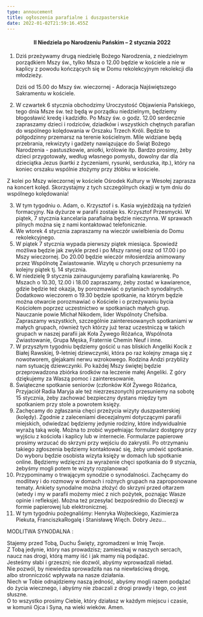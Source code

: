 ```yaml
---
type: annoucement
title: ogłoszenia parafialne i duszpasterskie
date: 2022-01-02T21:59:16.455Z
---
```

<h4 style="text-align:center;">II Niedziela po Narodzeniu Pańskim – 2 stycznia 2022</h4>

[](<>)

1. Dziś przeżywamy drugą niedzielę Bożego Narodzenia, z niedzielnym porządkiem Mszy św., tylko Msza o 12.00 będzie w kościele a nie w kaplicy z powodu kończących się w Domu rekolekcyjnym rekolekcji dla młodzieży.

   Dziś od 15.00 do Mszy św. wieczornej - Adoracja Najświętszego Sakramentu w kościele.
2. W czwartek 6 stycznia obchodzimy Uroczystość Objawienia Pańskiego, tego dnia Msze św. też będą w porządku niedzielnym, będziemy błogosławić kredę i kadzidło. Po Mszy św. o godz. 12.00 serdecznie zapraszamy dzieci i rodziców, dziadków i wszystkich chętnych parafian do wspólnego kolędowania w Orszaku Trzech Króli. Będzie to półgodzinny przemarsz na terenie kościelnym. Mile widziane będą przebrania, rekwizyty i gadżety nawiązujące do Świąt Bożego Narodzenia - pastuszkowie, aniołki, królowie itp. Bardzo prosimy, żeby dzieci przygotowały, według własnego pomysłu, dowolny dar dla dzieciątka Jezus (kartki z życzeniami, rysunki, serduszka, itp.), który na koniec orszaku wspólnie złożymy przy żłóbku w kościele.

Z kolei po Mszy wieczornej w kościele Ośrodek Kultury w Wesołej zaprasza na koncert kolęd. Skorzystajmy z tych szczególnych okazji w tym dniu do wspólnego kolędowania!

3. W tym tygodniu o. Adam, o. Krzysztof i s. Kasia wyjeżdżają na tydzień formacyjny. Na dyżurze w parafii zostaje ks. Krzysztof Przesmycki. W piątek, 7 stycznia kancelaria parafialna będzie nieczynna. W sprawach pilnych można się z nami kontaktować telefonicznie.
4. We wtorek 4 stycznia zapraszamy na wieczór uwielbienia do Domu rekolekcyjnego.
5. W piątek 7 stycznia wypada pierwszy piątek miesiąca. Spowiedź możliwa będzie jak zwykle przed i po Mszy rannej oraz od 17.00 i po Mszy wieczornej. Do 20.00 będzie wieczór miłosierdzia animowany przez Wspólnotę Zwiastowanie. Wizytę u chorych przesuniemy na kolejny piątek tj. 14 stycznia. 
6. W niedzielę 9 stycznia zainaugurujemy parafialną kawiarenkę. Po Mszach o 10.30, 12.00 i 18.00 zapraszamy, żeby zostać w kawiarence, gdzie będzie też okazja, by porozmawiać o pytaniach synodalnych. Dodatkowo wieczorem o 19.30 będzie spotkanie, na którym będzie można otwarcie porozmawiać o Kościele i o przeżywaniu bycia Kościołem poprzez uczestnictwo w spotkaniach małych grup. Nauczanie powie Michał Nikodem, lider Wspólnoty Chefsiba. Zapraszamy wszystkich, szczególnie zainteresowanych spotkaniami w małych grupach, również tych którzy już teraz uczestniczą w takich grupach w naszej parafii jak Koła Żywego Różańca, Wspólnota Zwiastowanie, Grupa Męska, Fraternie Chemin Neuf i inne.
7. W przyszłym tygodniu będziemy gościć u nas bliskich Angeliki Kocik z Białej Rawskiej, 9-letniej dziewczynki, która po raz kolejny zmaga się z nowotworem, glejakami nerwu wzrokowego. Rodzina Andzi przybliży nam sytuację dziewczynki. Po każdej Mszy świętej będzie przeprowadzona zbiórka środków na leczenie małej Angeliki. Z góry dziękujemy za Waszą pomoc i zainteresowanie.
8. Świąteczne spotkanie seniorów (członków Kół Żywego Różańca, Przyjaciół Radia Maryja ale też niezrzeszonych) przesuniemy na sobotę 15 stycznia, żeby zachować bezpieczny dystans między tym spotkaniem przy stole a powrotem księży.
9. Zachęcamy do zgłaszania chęci przeżycia wizyty duszpasterskiej (kolędy). Zgodnie z zaleceniami diecezjalnymi dotyczącymi parafii miejskich, odwiedzać będziemy jedynie rodziny, które indywidualnie wyrażą taką wolę. Można to zrobić wypełniając formularz dostępny przy wyjściu z kościoła i kaplicy lub w internecie. Formularze papierowe prosimy wrzucać do skrzyni przy wejściu do zakrystii. Po otrzymaniu takiego zgłoszenia będziemy kontaktować się, żeby umówić spotkanie. Do wyboru będzie osobista wizyta księży w domach lub spotkanie online. Będziemy wdzięczni za wyrażenie chęci spotkania do 9 stycznia, żebyśmy mogli potem te wizyty rozplanować
10. Przypominamy o trwającym synodzie o synodalności. Zachęcamy do modlitwy i do rozmowy w domach i rożnych grupach na zaproponowane tematy. Ankiety synodalne można złożyć do skrzyni przed ołtarzem (wtedy i my w parafii możemy mieć z nich pożytek, poznając Wasze opinie i refleksje). Można też przesyłać bezpośrednio do Diecezji w formie papierowej lub elektronicznej.
11. W tym tygodniu pożegnaliśmy: Henryka Wojteckiego, Kazimierza Piekuta, FranciszkaRogalę i Stanisławę Więch. Dobry Jezu…

MODLITWA SYNODALNA : 

Stajemy przed Tobą, Duchu Święty, zgromadzeni w Imię Twoje.\
Z Tobą jedynie, który nas prowadzisz; zamieszkaj w naszych sercach, naucz nas drogi, którą mamy iść i jak mamy nią podążać. \
Jesteśmy słabi i grzeszni; nie dozwól, abyśmy wprowadzali nieład.\
Nie pozwól, by niewiedza sprowadziła nas na niewłaściwą drogę, \
albo stronniczość wpływała na nasze działania. \
Niech w Tobie odnajdziemy naszą jedność, abyśmy mogli razem podążać do życia wiecznego, i abyśmy nie zbaczali z drogi prawdy i tego, co jest słuszne.\
O to wszystko prosimy Ciebie, który działasz w każdym miejscu i czasie,\
w komunii Ojca i Syna, na wieki wieków. Amen.